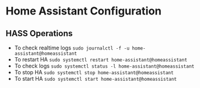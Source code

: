 # Home Assistant Configuration

## HASS Operations
  * To check realtime logs `sudo journalctl -f -u home-assistant@homeassistant`
  * To restart HA `sudo systemctl restart home-assistant@homeassistant`
  * To check logs `sudo systemctl status -l home-assistant@homeassistant`
  * To stop HA `sudo systemctl stop home-assistant@homeassistant`
  * To start HA `sudo systemctl start home-assistant@homeassistant`
